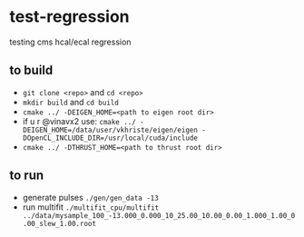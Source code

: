 # test-regression
testing cms hcal/ecal regression 

## to build
- `git clone <repo>` and `cd <repo>`
- `mkdir build` and `cd build`
- `cmake ../ -DEIGEN_HOME=<path to eigen root dir>` 
- if u r @vinavx2 use: `cmake ../ -DEIGEN_HOME=/data/user/vkhriste/eigen/eigen -DOpenCL_INCLUDE_DIR=/usr/local/cuda/include`
- `cmake ../ -DTHRUST_HOME=<path to thrust root dir>`

## to run
- generate pulses `./gen/gen_data -13`
- run multifit `./multifit_cpu/multifit ../data/mysample_100_-13.000_0.000_10_25.00_10.00_0.00_1.000_1.00_0.00_slew_1.00.root `
